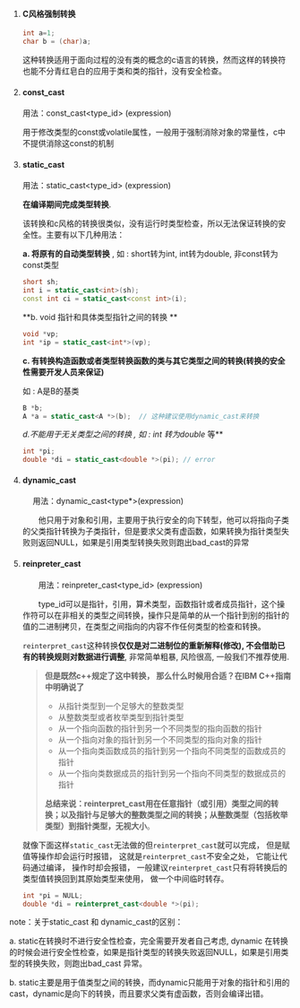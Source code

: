 1. #### C风格强制转换

   ```c++
   int a=1;
   char b = (char)a;
   ```

    这种转换适用于面向过程的没有类的概念的c语言的转换，然而这样的转换符也能不分青红皂白的应用于类和类的指针，没有安全检查。

2. #### const_cast

   用法：const_cast<type_id> (expression)

   用于修改类型的const或volatile属性，一般用于强制消除对象的常量性，c中不提供消除这const的机制

3. #### static_cast

   用法：static_cast<type_id> (expression)

   **在编译期间完成类型转换**.

   该转换和c风格的转换很类似，没有运行时类型检查，所以无法保证转换的安全性。主要有以下几种用法：

   **a. 将原有的自动类型转换** , 如 : short转为int, int转为double, 非const转为const类型

   ```c++
   short sh;
   int i = static_cast<int>(sh);
   const int ci = static_cast<const int>(i);
   ```

   **b. void 指针和具体类型指针之间的转换 **

   ```c++
   void *vp;
   int *ip = static_cast<int*>(vp);
   ```

   **c. 有转换构造函数或者类型转换函数的类与其它类型之间的转换(转换的安全性需要开发人员来保证)**

   如 : A是B的基类

   ```c++
   B *b;
   A *a = static_cast<A *>(b);	// 这种建议使用dynamic_cast来转换
   ```

   **d.不能用于无关类型之间的转换 , 如 : int* 转为double* 等**

   ```c++
   int *pi;
   double *di = static_cast<double *>(pi); // error
   ```

4. #### dynamic_cast

   　	用法：dynamic_cast<type*>(expression)

   　　他只用于对象和引用，主要用于执行安全的向下转型，他可以将指向子类的父类指针转换为子类指针，但是要求父类有虚函数，如果转换为指针类型失败则返回NULL，如果是引用类型转换失败则跑出bad_cast的异常

5. #### reinpreter_cast

   　　用法：reinpreter_cast<type_id> (expression)

   　　type_id可以是指针，引用，算术类型，函数指针或者成员指针，这个操作符可以在非相关的类型之间转换，操作只是简单的从一个指针到别的指针的值的二进制拷贝，在类型之间指向的内容不作任何类型的检查和转换。

   `reinterpret_cast`这种转换**仅仅是对二进制位的重新解释(修改), 不会借助已有的转换规则对数据进行调整**, 非常简单粗暴, 风险很高, 一般我们不推荐使用.
   
   > **但是既然c++规定了这中转换， 那么什么时候用合适？在IBM C++指南中明确说了**
   >
   > - 从指针类型到一个足够大的整数类型
   > - 从整数类型或者枚举类型到指针类型
   > - 从一个指向函数的指针到另一个不同类型的指向函数的指针
   > - 从一个指向对象的指针到另一个不同类型的指向对象的指针
   > - 从一个指向类函数成员的指针到另一个指向不同类型的函数成员的指针
   > - 从一个指向类数据成员的指针到另一个指向不同类型的数据成员的指针
   >
   > **总结来说：reinterpret_cast用在任意指针（或引用）类型之间的转换；以及指针与足够大的整数类型之间的转换；从整数类型（包括枚举类型）到指针类型，无视大小**。
   
   就像下面这样`static_cast`无法做的但`reinterpret_cast`就可以完成， 但是赋值等操作却会运行时报错， 这就是`reinterpret_cast`不安全之处， 它能让代码通过编译， 操作时却会报错， 一般建议`reinterpret_cast`只有将转换后的类型值转换回到其原始类型来使用， 做一个中间临时转存。
   
   ```c++
   int *pi = NULL;
   double *di = reinterpret_cast<double *>(pi);
   ```
   
   

note：关于static_cast 和 dynamic_cast的区别：

a. static在转换时不进行安全性检查，完全需要开发者自己考虑, dynamic 在转换的时候会进行安全性检查，如果是指针类型的转换失败返回NULL，如果是引用类型的转换失败，则跑出bad_cast 异常。

b. static主要是用于值类型之间的转换，而dynamic只能用于对象的指针和引用的cast，dynamic是向下的转换，而且要求父类有虚函数，否则会编译出错。